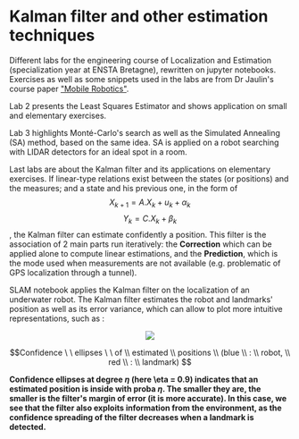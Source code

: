 # Kalman filter and other estimation techniques

Different labs for the engineering course of Localization and Estimation (specialization year at ENSTA Bretagne), rewritten on jupyter notebooks.
Exercises as well as some snippets used in the labs are from Dr Jaulin's course paper ["Mobile Robotics"](https://www.ensta-bretagne.fr/jaulin/ensi_isterobV2.pdf).

Lab 2 presents the Least Squares Estimator and shows application on small and elementary exercises.

Lab 3 highlights Monté-Carlo's search as well as the Simulated Annealing (SA) method, based on the same idea. SA is applied on a robot searching with LIDAR detectors for an ideal spot in a room.

Last labs are about the Kalman filter and its applications on elementary exercises. If linear-type relations exist between the states (or positions) and the measures; and a state and his previous one, in the form of 
$$X_{k+1} = A.X_{k} + u_{k} + \alpha_{k} $$
$$Y_{k} = C.X_{k} + \beta_{k}$$ 
  , the Kalman filter can estimate confidently a position. This filter is the association of 2 main parts run iteratively: the __Correction__ which can be applied alone to compute linear estimations, and the __Prediction__, which is the mode used when measurements are not available (e.g. problematic of GPS localization through a tunnel).

SLAM notebook applies the Kalman filter on the localization of an underwater robot. The Kalman filter estimates the robot and landmarks' position as well as its error variance, which can allow to plot more intuitive representations, such as :

<p align="center">
  <img src="https://user-images.githubusercontent.com/92320638/215238575-7df5ae81-b7f7-4beb-bf8a-218e730a6300.gif"/>
</p>

$$Confidence \ \ ellipses \ \ of \\ estimated \\ positions \\ (blue \\ : \\ robot, \\ red \\ : \\ landmark) $$

**Confidence ellipses at degree $\eta$ (here \eta = 0.9) indicates that an estimated position is inside with proba $\eta$. The smaller they are, the smaller is the filter's margin of error (it is more accurate).
In this case, we see that the filter also exploits information from the environment, as the confidence spreading of the filter decreases when a landmark is detected.**
